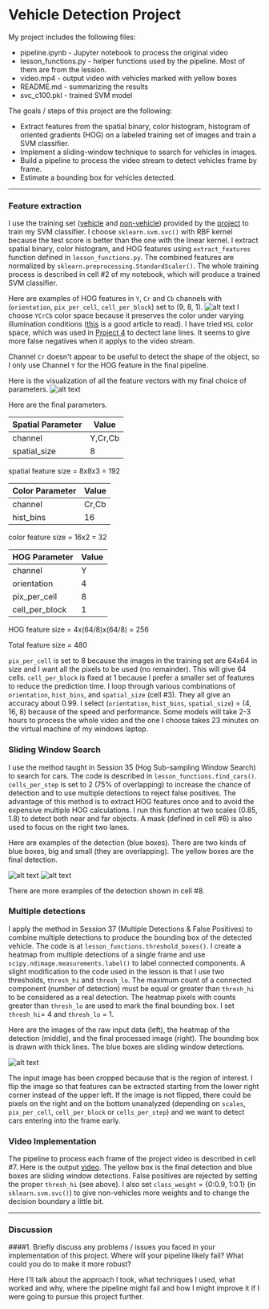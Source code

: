 # **Vehicle Detection Project**

My project includes the following files:
* pipeline.ipynb - Jupyter notebook to process the original video
* lesson_functions.py - helper functions used by the pipeline. Most of them are from the lession.
* video.mp4 - output video with vehicles marked with yellow boxes
* README.md - summarizing the results
* svc_c100.pkl - trained SVM model

The goals / steps of this project are the following:

* Extract features from the spatial binary, color histogram, histogram of oriented gradients (HOG) on a labeled training set of images and train a SVM classifier.
* Implement a sliding-window technique to search for vehicles in images.
* Build a pipeline to process the video stream to detect vehicles frame by frame.
* Estimate a bounding box for vehicles detected.

---
### Feature extraction

I use the training set ([vehicle](https://s3.amazonaws.com/udacity-sdc/Vehicle_Tracking/vehicles.zip) and [non-vehicle](https://s3.amazonaws.com/udacity-sdc/Vehicle_Tracking/non-vehicles.zip)) provided by the [project](https://github.com/udacity/CarND-Vehicle-Detection)  to train my SVM classifier. I choose `sklearn.svm.svc()` with RBF kernel because the test score is better than the one with the linear kernel. I extract spatial binary, color histogram, and HOG features using `extract_features` function defined in `lesson_functions.py`. The combined features are normalized by `sklearn.preprocessing.StandardScaler()`. The whole training process is described in cell #2 of my notebook, which will produce a trained SVM classifier.  

Here are examples of HOG features in `Y`, `Cr` and `Cb` channels with (`orientation`, `pix_per_cell`, `cell_per_block`) set to (9, 8, 1).
![alt text](./output_images/hog.png "HOG")
I choose `YCrCb` color space because it preserves the color under varying illumination conditions ([this](http://www.learnopencv.com/color-spaces-in-opencv-cpp-python/) is a good article to read). I have tried `HSL` color space, which was used in [Project 4](https://github.com/enhsin/p4-advancedLaneLines) to dectect lane lines. It seems to give more false negatives when it applys to the video stream. 

Channel `Cr` doesn't appear to be useful to detect the shape of the object, so I only use Channel `Y` for the HOG feature in the final pipeline.

Here is the visualization of all the feature vectors with my final choice of parameters.
![alt text](./output_images/features.png "features")

Here are the final parameters.

|Spatial Parameter| Value |
|-----------------|-------|
|channel          |Y,Cr,Cb|
|spatial_size     |8      |

spatial feature size = 8x8x3 = 192

|Color Parameter  | Value |
|-----------------|-------|
|channel          |Cr,Cb  |
|hist_bins        |16     |

color feature size = 16x2 = 32

|HOG Parameter    | Value |
|-----------------|-------|
|channel          |Y      |
|orientation      |4      |
|pix_per_cell     |8      | 
|cell_per_block   |1      | 

HOG feature size = 4x(64/8)x(64/8) = 256

Total feature size = 480

`pix_per_cell` is set to 8 because the images in the training set are 64x64 in size and I want all the pixels to be used (no remainder). This will give 64 cells. `cell_per_block` is fixed at 1 because I prefer a smaller set of features to reduce the prediction time. I loop through various combinations of `orientation`, `hist_bins`, and `spatial_size` (cell #3). They all give an accuracy about 0.99. I select (`orientation`, `hist_bins`, `spatial_size`) = (4, 16, 8) because of the speed and performance. Some models will take 2-3 hours to process the whole video and the one I choose takes 23 minutes on the virtual machine of my windows laptop.  


### Sliding Window Search

I use the method taught in Session 35 (Hog Sub-sampling Window Search) to search for cars. The code is described in `lesson_functions.find_cars()`. `cells_per_step` is set to 2 (75% of overlapping) to increase the chance of detection and to use multiple detections to reject false positives. The advantage of this method is to extract HOG features once and to avoid the expensive multiple HOG calculations. I run this function at two scales (0.85, 1.8) to detect both near and far objects. A mask (defined in cell #6) is also used to focus on the right two lanes.

Here are examples of the detection (blue boxes). There are two kinds of blue boxes, big and small (they are overlapping). The yellow boxes are the final detection. 

![alt text](./output_images/window.png "window") ![alt text](./output_images/window_small.png "window_small")

There are more examples of the detection shown in cell #8.

### Multiple detections

I apply the method in Session 37 (Multiple Detections & False Positives) to combine multiple detections to produce the bounding box of the detected vehicle. The code is at `lesson_functions.threshold_boxes()`. I create a heatmap from multiple detections of a single frame and use `scipy.ndimage.measurements.label()` to label connected components. A slight modification to the code used in the lesson is that I use two thresholds, `thresh_hi`  and `thresh_lo`. The maximum count of a connected component (number of detection) must be equal or greater than `thresh_hi` to be considered as a real detection. The heatmap pixels with counts greater than `thresh_lo` are used to mark the final bounding box. I set `thresh_hi`= 4 and `thresh_lo` = 1. 

Here are the images of the raw input data (left), the heatmap of the detection (middle), and the final processed image (right). The bounding box is drawn with thick lines. The blue boxes are sliding window detections.

![alt text](./output_images/heat.png "heat")

The input image has been cropped because that is the region of interest. I flip the image so that features can be extracted starting from the lower right corner instead of the upper left. If the image is not flipped, there could be pixels on the right and on the bottom unanalyzed (depending on `scales`, `pix_per_cell`, `cell_per_block` or `cells_per_step`) and we want to detect cars entering into the frame early. 

### Video Implementation

The pipeline to process each frame of the project video is described in cell #7. Here is the output [video](./video.mp4). The yellow box is the final detection and blue boxes are sliding window detections. False positives are rejected by setting the proper `thresh_hi` (see above). I also set `class_weight` = {0:0.9, 1:0.1} (in `sklearn.svm.svc()`) to give non-vehicles more weights and to change the decision boundary a little bit.

---

### Discussion

####1. Briefly discuss any problems / issues you faced in your implementation of this project.  Where will your pipeline likely fail?  What could you do to make it more robust?

Here I'll talk about the approach I took, what techniques I used, what worked and why, where the pipeline might fail and how I might improve it if I were going to pursue this project further.  

